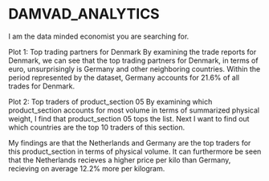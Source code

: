 # DAMVAD_ANALYTICS
I am the data minded economist you are searching for.


Plot 1: Top trading partners for Denmark
By examining the trade reports for Denmark, we can see that the top trading partners for Denmark, in terms of euro, unsurprisingly is Germany and other neighboring countries.
Within the period represented by the dataset, Germany accounts for 21.6% of all trades for Denmark.

Plot 2: Top traders of product_section 05
By examining which product_section accounts for most volume in terms of summarized physical weight, I find that product_section 05 tops the list.
Next I want to find out which countries are the top 10 traders of this section.

My findings are that the Netherlands and Germany are the top traders for this product_section in terms of physical volume.
It can furthermore be seen that the Netherlands recieves a higher price per kilo than Germany, recieving on average 12.2% more per kilogram.


